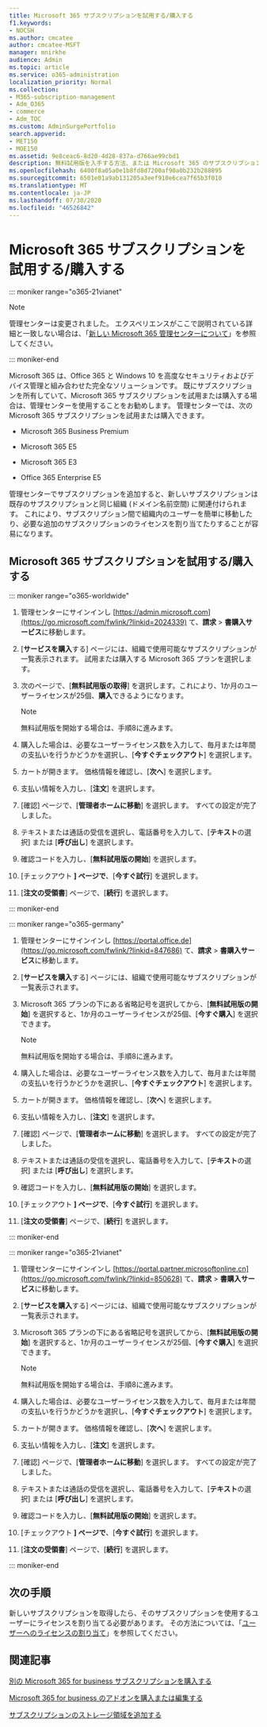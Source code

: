 ```yaml
---
title: Microsoft 365 サブスクリプションを試用する/購入する
f1.keywords:
- NOCSH
ms.author: cmcatee
author: cmcatee-MSFT
manager: mnirkhe
audience: Admin
ms.topic: article
ms.service: o365-administration
localization_priority: Normal
ms.collection:
- M365-subscription-management
- Adm_O365
- commerce
- Adm_TOC
ms.custom: AdminSurgePortfolio
search.appverid:
- MET150
- MOE150
ms.assetid: 9e8ceac6-8d20-4d28-837a-d766ae99cbd1
description: 無料試用版を入手する方法、または Microsoft 365 のサブスクリプションを購入する方法について説明します。
ms.openlocfilehash: 6400f8a05a0e1b8fd8d7200af90a0b232b288895
ms.sourcegitcommit: 6501e01a9ab131205a3eef910e6cea7f65b3f010
ms.translationtype: MT
ms.contentlocale: ja-JP
ms.lasthandoff: 07/30/2020
ms.locfileid: "46526842"
---
```

# <a name="try-or-buy-a-microsoft-365-subscription"></a>Microsoft 365 サブスクリプションを試用する/購入する

::: moniker range="o365-21vianet"

> [!NOTE]
> 管理センターは変更されました。 エクスペリエンスがここで説明されている詳細と一致しない場合は、「[新しい Microsoft 365 管理センターについて](https://docs.microsoft.com/microsoft-365/admin/microsoft-365-admin-center-preview?view=o365-21vianet)」を参照してください。

::: moniker-end

Microsoft 365 は、Office 365 と Windows 10 を高度なセキュリティおよびデバイス管理と組み合わせた完全なソリューションです。 既にサブスクリプションを所有していて、Microsoft 365 サブスクリプションを試用または購入する場合は、管理センターを使用することをお勧めします。 管理センターでは、次の Microsoft 365 サブスクリプションを試用または購入できます。
  
- Microsoft 365 Business Premium

- Microsoft 365 E5

- Microsoft 365 E3

- Office 365 Enterprise E5

管理センターでサブスクリプションを追加すると、新しいサブスクリプションは既存のサブスクリプションと同じ組織 (ドメイン名前空間) に関連付けられます。 これにより、サブスクリプション間で組織内のユーザーを簡単に移動したり、必要な追加のサブスクリプションのライセンスを割り当てたりすることが容易になります。
  
## <a name="try-or-buy-a-microsoft-365-subscription"></a>Microsoft 365 サブスクリプションを試用する/購入する

::: moniker range="o365-worldwide"


1. 管理センターにサインインし [https://admin.microsoft.com](https://go.microsoft.com/fwlink/?linkid=2024339) て、**請求** \> **書購入サービス**に移動します。

2. [**サービスを購入**する] ページには、組織で使用可能なサブスクリプションが一覧表示されます。 試用または購入する Microsoft 365 プランを選択します。

3. 次のページで、[**無料試用版の取得**] を選択します。これにより、1か月のユーザーライセンスが25個、**購入**できるようになります。

    > [!NOTE]
    > 無料試用版を開始する場合は、手順8に進みます。
  
4. 購入した場合は、必要なユーザーライセンス数を入力して、毎月または年間の支払いを行うかどうかを選択し、[**今すぐチェックアウト**] を選択します。

5. カートが開きます。 価格情報を確認し、[**次へ**] を選択します。

6. 支払い情報を入力し、[**注文**] を選択します。

7. [確認] ページで、[**管理者ホームに移動**] を選択します。 すべての設定が完了しました。

8. テキストまたは通話の受信を選択し、電話番号を入力して、[**テキスト**の選択] または [**呼び出し**] を選択します。

9. 確認コードを入力し、[**無料試用版の開始**] を選択します。

10. [チェックアウト **] ページで**、[**今すぐ試行**] を選択します。

11. [**注文の受領書**] ページで、[**続行**] を選択します。


::: moniker-end

::: moniker range="o365-germany"
1. 管理センターにサインインし [https://portal.office.de](https://go.microsoft.com/fwlink/?linkid=847686) て、**請求** \> **書購入サービス**に移動します。

2. [**サービスを購入**する] ページには、組織で使用可能なサブスクリプションが一覧表示されます。 

3. Microsoft 365 プランの下にある省略記号を選択してから、[**無料試用版の開始**] を選択すると、1か月のユーザーライセンスが25個、[**今すぐ購入**] を選択できます。

    > [!NOTE]
    > 無料試用版を開始する場合は、手順8に進みます。
  
4. 購入した場合は、必要なユーザーライセンス数を入力して、毎月または年間の支払いを行うかどうかを選択し、[**今すぐチェックアウト**] を選択します。

5. カートが開きます。 価格情報を確認し、[**次へ**] を選択します。

6. 支払い情報を入力し、[**注文**] を選択します。

7. [確認] ページで、[**管理者ホームに移動**] を選択します。 すべての設定が完了しました。

8. テキストまたは通話の受信を選択し、電話番号を入力して、[**テキスト**の選択] または [**呼び出し**] を選択します。

9. 確認コードを入力し、[**無料試用版の開始**] を選択します。

10. [チェックアウト **] ページで**、[**今すぐ試行**] を選択します。

11. [**注文の受領書**] ページで、[**続行**] を選択します。

::: moniker-end

::: moniker range="o365-21vianet"
1. 管理センターにサインインし [https://portal.partner.microsoftonline.cn](https://go.microsoft.com/fwlink/?linkid=850628) て、**請求** \> **書購入サービス**に移動します。

2. [**サービスを購入**する] ページには、組織で使用可能なサブスクリプションが一覧表示されます。 

3. Microsoft 365 プランの下にある省略記号を選択してから、[**無料試用版の開始**] を選択すると、1か月のユーザーライセンスが25個、[**今すぐ購入**] を選択できます。

    > [!NOTE]
    > 無料試用版を開始する場合は、手順8に進みます。
  
4. 購入した場合は、必要なユーザーライセンス数を入力して、毎月または年間の支払いを行うかどうかを選択し、[**今すぐチェックアウト**] を選択します。

5. カートが開きます。 価格情報を確認し、[**次へ**] を選択します。

6. 支払い情報を入力し、[**注文**] を選択します。

7. [確認] ページで、[**管理者ホームに移動**] を選択します。 すべての設定が完了しました。

8. テキストまたは通話の受信を選択し、電話番号を入力して、[**テキスト**の選択] または [**呼び出し**] を選択します。

9. 確認コードを入力し、[**無料試用版の開始**] を選択します。

10. [チェックアウト **] ページで**、[**今すぐ試行**] を選択します。

11. [**注文の受領書**] ページで、[**続行**] を選択します。

::: moniker-end


## <a name="next-steps"></a>次の手順

新しいサブスクリプションを取得したら、そのサブスクリプションを使用するユーザーにライセンスを割り当てる必要があります。 その方法については、「[ユーザーへのライセンスの割り当て](../admin/manage/assign-licenses-to-users.md)」を参照してください。

## <a name="related-articles"></a>関連記事

[別の Microsoft 365 for business サブスクリプションを購入する](buy-another-subscription.md)

[Microsoft 365 for business のアドオンを購入または編集する](buy-or-edit-an-add-on.md)

[サブスクリプションのストレージ領域を追加する](add-storage-space.md)

